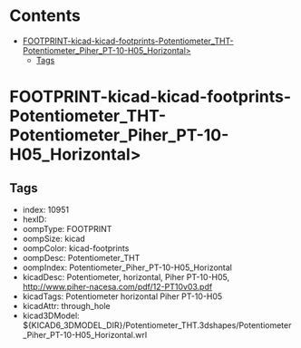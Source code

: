 



Contents
========

* [FOOTPRINT-kicad-kicad-footprints-Potentiometer_THT-Potentiometer_Piher_PT-10-H05_Horizontal>](#footprint-kicad-kicad-footprints-potentiometer_tht-potentiometer_piher_pt-10-h05_horizontal)
	* [Tags](#tags)

# FOOTPRINT-kicad-kicad-footprints-Potentiometer_THT-Potentiometer_Piher_PT-10-H05_Horizontal>

## Tags

- index: 10951
- hexID: 
- oompType: FOOTPRINT
- oompSize: kicad
- oompColor: kicad-footprints
- oompDesc: Potentiometer_THT
- oompIndex: Potentiometer_Piher_PT-10-H05_Horizontal
- kicadDesc: Potentiometer, horizontal, Piher PT-10-H05, http://www.piher-nacesa.com/pdf/12-PT10v03.pdf
- kicadTags: Potentiometer horizontal Piher PT-10-H05
- kicadAttr: through_hole
- kicad3DModel: ${KICAD6_3DMODEL_DIR}/Potentiometer_THT.3dshapes/Potentiometer_Piher_PT-10-H05_Horizontal.wrl
